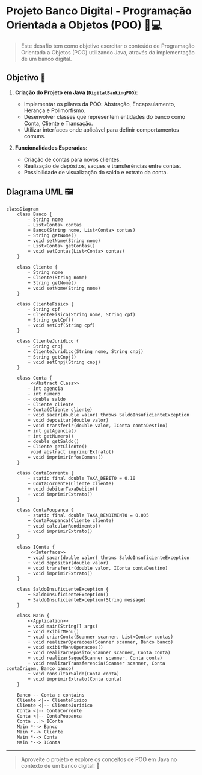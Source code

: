 # Projeto Banco Digital - Programação Orientada a Objetos (POO) 🏦💻

> Este desafio tem como objetivo exercitar o conteúdo de Programação Orientada a Objetos (POO) utilizando Java, através da implementação de um banco digital.

## Objetivo 🎯
1. **Criação do Projeto em Java (`DigitalBankingPOO`):**
   - Implementar os pilares da POO: Abstração, Encapsulamento, Herança e Polimorfismo.
   - Desenvolver classes que representem entidades do banco como Conta, Cliente e Transação.
   - Utilizar interfaces onde aplicável para definir comportamentos comuns.

2. **Funcionalidades Esperadas:**
   - Criação de contas para novos clientes.
   - Realização de depósitos, saques e transferências entre contas.
   - Possibilidade de visualização do saldo e extrato da conta.

## Diagrama UML 🖼️

```mermaid
classDiagram
    class Banco {
        - String nome
        - List<Conta> contas
        + Banco(String nome, List<Conta> contas)
        + String getNome()
        + void setNome(String nome)
        + List<Conta> getContas()
        + void setContas(List<Conta> contas)
    }

    class Cliente {
        - String nome
        + Cliente(String nome)
        + String getNome()
        + void setNome(String nome)
    }

    class ClienteFisico {
        - String cpf
        + ClienteFisico(String nome, String cpf)
        + String getCpf()
        + void setCpf(String cpf)
    }

    class ClienteJuridico {
        - String cnpj
        + ClienteJuridico(String nome, String cnpj)
        + String getCnpj()
        + void setCnpj(String cnpj)
    }

    class Conta {
         <<Abstract Class>>
        - int agencia
        - int numero
        - double saldo
        - Cliente cliente
        + Conta(Cliente cliente)
        + void sacar(double valor) throws SaldoInsuficienteException
        + void depositar(double valor)
        + void transferir(double valor, IConta contaDestino)
        + int getAgencia()
        + int getNumero()
        + double getSaldo()
        + Cliente getCliente()
         void abstract imprimirExtrato()
        + void imprimirInfosComuns()
    }

    class ContaCorrente {
        - static final double TAXA_DEBITO = 0.10
        + ContaCorrente(Cliente cliente)
        + void debitarTaxaDebito()
        + void imprimirExtrato()
    }

    class ContaPoupanca {
        - static final double TAXA_RENDIMENTO = 0.005
        + ContaPoupanca(Cliente cliente)
        + void calcularRendimento()
        + void imprimirExtrato()
    }

    class IConta {
         <<Interface>>
        + void sacar(double valor) throws SaldoInsuficienteException
        + void depositar(double valor)
        + void transferir(double valor, IConta contaDestino)
        + void imprimirExtrato()
    }

    class SaldoInsuficienteException {
        + SaldoInsuficienteException()
        + SaldoInsuficienteException(String message)
    }

    class Main {
        <<Application>>
        + void main(String[] args)
        + void exibirMenu()
        + void criarConta(Scanner scanner, List<Conta> contas)
        + void realizarOperacoes(Scanner scanner, Banco banco)
        + void exibirMenuOperacoes()
        + void realizarDeposito(Scanner scanner, Conta conta)
        + void realizarSaque(Scanner scanner, Conta conta)
        + void realizarTransferencia(Scanner scanner, Conta contaOrigem, Banco banco)
        + void consultarSaldo(Conta conta)
        + void imprimirExtrato(Conta conta)
    }

    Banco -- Conta : contains
    Cliente <|-- ClienteFisico
    Cliente <|-- ClienteJuridico
    Conta <|-- ContaCorrente
    Conta <|-- ContaPoupanca
    Conta ..|> IConta
    Main *--> Banco
    Main *--> Cliente
    Main *--> Conta
    Main *--> IConta
```
--------------------------------------------
> Aproveite o projeto e explore os conceitos de POO em Java no contexto de um banco digital! 🎊
